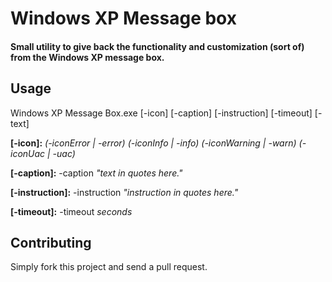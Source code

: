 # Windows XP Message box
#### Small utility to give back the functionality and customization (sort of) from the Windows XP message box.
## Usage
Windows XP Message Box.exe [-icon] [-caption] [-instruction] [-timeout] [-text]

**[-icon]:** *(-iconError | -error) (-iconInfo | -info) (-iconWarning | -warn) (-iconUac | -uac)*

**[-caption]:** -caption *"text in quotes here."*

**[-instruction]:** -instruction *"instruction in quotes here."*

**[-timeout]:** -timeout *seconds*

## Contributing
Simply fork this project and send a pull request.
